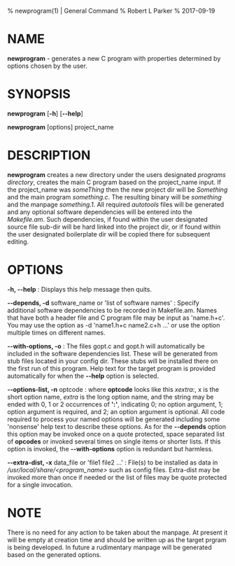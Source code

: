 % newprogram(1) | General Command
% Robert L Parker
% 2017-09-19

# NAME

**newprogram** - generates a new C program with properties determined by
options chosen by the user.

# SYNOPSIS

**newprogram** \[**-h**] \[**--help**]

**newprogram** \[options] project_name

# DESCRIPTION

**newprogram** creates a new directory under the users designated
_programs directory_, creates the main C program based on the
project_name input. If the project_name was _someThing_ then the new
project dir will be _Something_ and the main program _something.c_.
The resulting binary will be _something_ and the manpage _something.1_.
All required _autotools_ files will be generated and any optional
software dependencies will be entered into the _Makefile.am_. Such
dependencies, if found within the user designated source file sub-dir
will be hard linked into the project dir, or if found within the user
designated boilerplate dir will be copied there for subsequent editing.

# OPTIONS

**-h, --help**
:   Displays this help message then quits.


**--depends, -d** software_name or 'list of software names'
:   Specify additional software dependencies to be recorded in
Makefile.am. Names that have both a header file and C program file may
be input as 'name.h+c'. You may use the option as -d 'name1.h+c
name2.c+h ...' or use the option multiple times on different names.

**--with-options, -o**
:    The files gopt.c and gopt.h will automatically be included in the
software dependencies list. These will be generated from stub files
located in your config dir. These stubs will be installed there on the
first run of this program. Help text for the target program is provided
 automatically for when the **--help** option is selected.

**--options-list, -n** optcode
:    where **optcode** looks like this *xextra:*, x is the short option
name, *extra* is the long option name, and the string may be ended with
0, 1 or 2 occurrences of **':'**, indicating 0; no option argument,
1; option argument is required, and 2; an option argument is optional.
All code required to process your named options will be generated
including some 'nonsense' help text to describe these options.
As for the **--depends** option this option may be invoked once on a
quote protected, space separated list of **opcodes** or invoked several
times on single items or shorter lists.
If this option is invoked, the **--with-options** option is redundant
but harmless.

**--extra-dist, -x** data_file or 'file1 file2 ...'
:    File(s) to be installed as data in
_/usr/local/share/<program_name>_ such as config files. Extra-dist
may be invoked more than once if needed or the list of files may be
quote protected for a single invocation.


# NOTE

There is no need for any action to be taken about the manpage.
At present it will be empty at creation time and should be written up
as the target prgram is being developed. In future a rudimentary
manpage will be generated based on the generated options.
